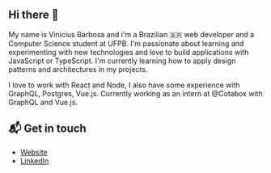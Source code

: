 ## Hi there 👋

My name is Vinicius Barbosa and i'm a Brazilian 🇧🇷 web developer and a Computer Science student at UFPB. I'm passionate about learning and experimenting with new technologies and love to build applications with JavaScript or TypeScript. I'm currently
learning how to apply design patterns and architectures in my projects.

I love to work with React and Node, I also have some experience with GraphQL, Postgres, Vue.js. Currently working as an intern at @Cotabox with GraphQL and Vue.js.

## 📬 Get in touch
- <a href="https://www.viniciusmedeiros.tech/" target="_blank" title="My Website">Website</a>
- <a href="https://www.linkedin.com/in/vinicius-barbosa-7321b4148/" target="_blank" title="My LinkedIn">LinkedIn</a>
